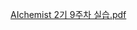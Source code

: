 
[AIchemist 2기 9주차 실습.pdf](https://github.com/Ewha-AIchemist-2/Session/files/15447325/AIchemist.2.9.pdf)
